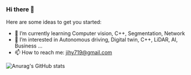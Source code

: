 ### Hi there 👋



Here are some ideas to get you started:

- 🌱 I’m currently learning Computer vision, C++, Segmentation, Network
- 🤔 I’m interested in Autonomous driving, Digital twin, C++, LiDAR, AI, Business ...
- 📫 How to reach me: jihy719@gmail.com




![Anurag's GitHub stats](https://github-readme-stats.vercel.app/api?username=argan719&show_icons=true&theme=prussian) 
<!--![Top Langs](https://github-readme-stats.vercel.app/api/top-langs/?username=argan719&layout=compact&theme=ambient_gradient) -->
<!--[![Solved.ac Profile](http://mazassumnida.wtf/api/generate_badge?boj=argan719)](https://solved.ac/argan719) -->
